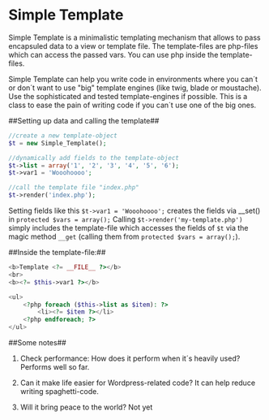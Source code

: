 # Simple Template

Simple Template is a minimalistic templating mechanism that allows to pass encapsuled data to a view or template file. 
The template-files are php-files which can access the passed vars. You can use php inside the template-files.

Simple Template can help you write code in environments where you can´t or don´t want to use "big" template engines (like twig, blade or moustache).
Use the sophisticated and tested template-engines if possible. This is a class to ease the pain of writing code if you can´t use one of the big ones.

##Setting up data and calling the template##
```php
//create a new template-object
$t = new Simple_Template(); 

//dynamically add fields to the template-object 
$t->list = array('1', '2', '3', '4', '5', '6'); 
$t->var1 = 'Wooohoooo';

//call the template file "index.php"
$t->render('index.php');
```


Setting fields like this ```$t->var1 = 'Wooohoooo';``` creates the fields via __set() in ```protected $vars = array();```
Calling ```$t->render('my-template.php')``` simply includes the template-file which accesses the fields of ```$t``` via the magic method ```__get``` (calling them from ```protected $vars = array();```).


##Inside the template-file:##
```php
<b>Template <?= __FILE__ ?></b>
<br>
<b><?= $this->var1 ?></b>

<ul>
    <?php foreach ($this->list as $item): ?>
        <li><?= $item ?></li>
    <?php endforeach; ?>
</ul>
```

##Some notes##
1. Check performance: How does it perform when it´s heavily used?
Performs well so far.

2. Can it make life easier for Wordpress-related code?
It can help reduce writing spaghetti-code.

3. Will it bring peace to the world?
Not yet

